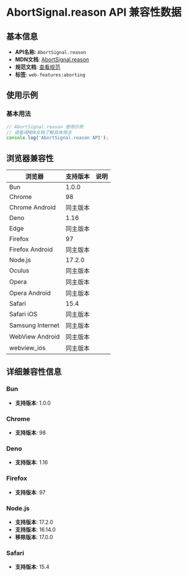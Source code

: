# AbortSignal.reason API 兼容性数据

## 基本信息

- **API名称**: `AbortSignal.reason`
- **MDN文档**: [AbortSignal.reason](https://developer.mozilla.org/docs/Web/API/AbortSignal/reason)
- **规范文档**: [查看规范](https://dom.spec.whatwg.org/#ref-for-dom-abortsignal-reason①)
- **标签**: `web-features:aborting`

## 使用示例

### 基本用法

```javascript
// AbortSignal.reason 使用示例
// 请查阅MDN文档了解具体用法
console.log('AbortSignal.reason API');
```

## 浏览器兼容性

| 浏览器 | 支持版本 | 说明 |
|--------|----------|------|
| Bun | 1.0.0 |  |
| Chrome | 98 |  |
| Chrome Android | 同主版本 |  |
| Deno | 1.16 |  |
| Edge | 同主版本 |  |
| Firefox | 97 |  |
| Firefox Android | 同主版本 |  |
| Node.js | 17.2.0 |  |
| Oculus | 同主版本 |  |
| Opera | 同主版本 |  |
| Opera Android | 同主版本 |  |
| Safari | 15.4 |  |
| Safari iOS | 同主版本 |  |
| Samsung Internet | 同主版本 |  |
| WebView Android | 同主版本 |  |
| webview_ios | 同主版本 |  |

## 详细兼容性信息

### Bun

- **支持版本**: 1.0.0

### Chrome

- **支持版本**: 98

### Deno

- **支持版本**: 1.16

### Firefox

- **支持版本**: 97

### Node.js

- **支持版本**: 17.2.0
- **支持版本**: 16.14.0
- **移除版本**: 17.0.0

### Safari

- **支持版本**: 15.4

